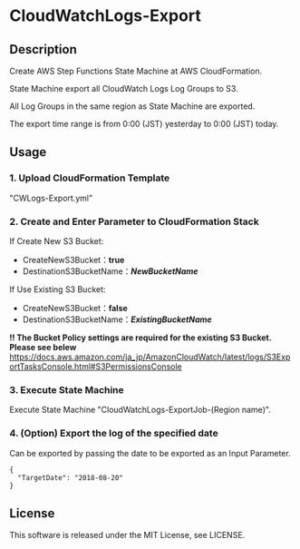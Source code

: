 # CloudWatchLogs-Export

## Description
Create AWS Step Functions State Machine at AWS CloudFormation.

State Machine export all CloudWatch Logs Log Groups to S3.

All Log Groups in the same region as State Machine are exported.

The export time range is from 0:00 (JST) yesterday to 0:00 (JST) today.

## Usage

### 1. Upload CloudFormation Template
"CWLogs-Export.yml"

### 2. Create and Enter Parameter to CloudFormation Stack
If Create New S3 Bucket:
* CreateNewS3Bucket：**true**
* DestinationS3BucketName：___NewBucketName___

If Use Existing S3 Bucket:
* CreateNewS3Bucket：**false**
* DestinationS3BucketName：___ExistingBucketName___

**!! The Bucket Policy settings are required for the existing S3 Bucket. Please see belew**
https://docs.aws.amazon.com/ja_jp/AmazonCloudWatch/latest/logs/S3ExportTasksConsole.html#S3PermissionsConsole

### 3. Execute State Machine
Execute State Machine "CloudWatchLogs-ExportJob-(Region name)".

### 4. (Option) Export the log of the specified date
Can be exported by passing the date to be exported as an Input Parameter.


    {
      "TargetDate": "2018-08-20"
    }

## License
This software is released under the MIT License, see LICENSE.